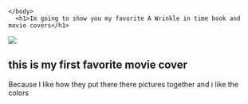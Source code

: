 <html>
    <body>
        
    </body>
      <h1>Im going to show you my favorite A Wrinkle in time book and movie covers</h1>
  <img src="https://upload.wikimedia.org/wikipedia/en/a/ab/AWrinkleInTimeTeaser.jpg">
 <h2>this is my first favorite movie cover </h2>
 <p>Because I like how they put there there pictures together and i like the colors </p>
</html>




